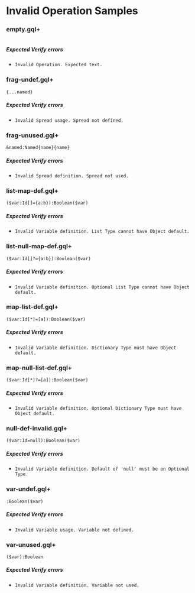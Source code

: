 # Invalid Operation Samples

### empty.gql+

```gqlp

```

##### Expected Verify errors

- `Invalid Operation. Expected text.`

### frag-undef.gql+

```gqlp
{...named}
```

##### Expected Verify errors

- `Invalid Spread usage. Spread not defined.`

### frag-unused.gql+

```gqlp
&named:Named{name}{name}
```

##### Expected Verify errors

- `Invalid Spread definition. Spread not used.`

### list-map-def.gql+

```gqlp
($var:Id[]={a:b}):Boolean($var)
```

##### Expected Verify errors

- `Invalid Variable definition. List Type cannot have Object default.`

### list-null-map-def.gql+

```gqlp
($var:Id[]?={a:b}):Boolean($var)
```

##### Expected Verify errors

- `Invalid Variable definition. Optional List Type cannot have Object default.`

### map-list-def.gql+

```gqlp
($var:Id[*]=[a]):Boolean($var)
```

##### Expected Verify errors

- `Invalid Variable definition. Dictionary Type must have Object default.`

### map-null-list-def.gql+

```gqlp
($var:Id[*]?=[a]):Boolean($var)
```

##### Expected Verify errors

- `Invalid Variable definition. Optional Dictionary Type must have Object default.`

### null-def-invalid.gql+

```gqlp
($var:Id=null):Boolean($var)
```

##### Expected Verify errors

- `Invalid Variable definition. Default of 'null' must be on Optional Type.`

### var-undef.gql+

```gqlp
:Boolean($var)
```

##### Expected Verify errors

- `Invalid Variable usage. Variable not defined.`

### var-unused.gql+

```gqlp
($var):Boolean
```

##### Expected Verify errors

- `Invalid Variable definition. Variable not used.`
